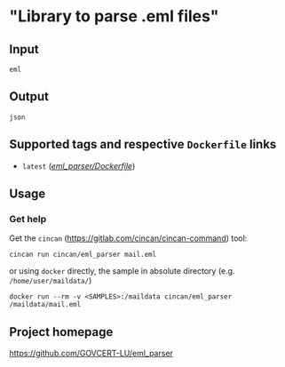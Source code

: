 # "Library to parse .eml files"

## Input

```
eml
```

## Output

```
json
```

## Supported tags and respective `Dockerfile` links
* `latest` ([*eml_parser/Dockerfile*](https://gitlab.com/CinCan/tools/blob/master/eml_parser/Dockerfile))

## Usage

### Get help

Get the
`cincan` (https://gitlab.com/cincan/cincan-command) tool:
```
cincan run cincan/eml_parser mail.eml
```

or using `docker` directly, the sample in absolute directory <SAMPLES>
(e.g. `/home/user/maildata/`)

```
docker run --rm -v <SAMPLES>:/maildata cincan/eml_parser /maildata/mail.eml
```

## Project homepage

https://github.com/GOVCERT-LU/eml_parser
